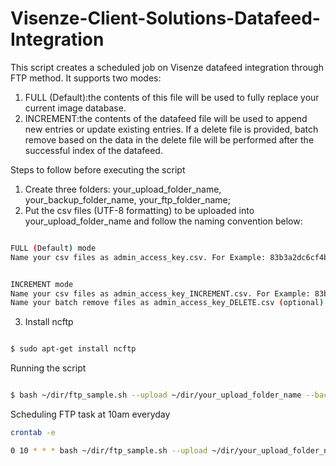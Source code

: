 # Visenze-Client-Solutions-Datafeed-Integration
This script creates a scheduled job on Visenze datafeed integration through FTP method. It supports two modes: 
1. FULL (Default):the contents of this file will be used to fully replace your current image database.
2. INCREMENT:the contents of the datafeed file will be used to append new entries or update existing entries. If a delete file is provided, batch remove based on the data in the delete file will be performed after the successful index of the datafeed.

Steps to follow before executing the script
1. Create three folders: your_upload_folder_name, your_backup_folder_name, your_ftp_folder_name;
2. Put the csv files (UTF-8 formatting) to be uploaded into your_upload_folder_name and follow the naming convention below:
```bash

FULL (Default) mode
Name your csv files as admin_access_key.csv. For Example: 83b3a2dc6cf4b0966575250b26449770.csv

```

```bash

INCREMENT mode
Name your csv files as admin_access_key_INCREMENT.csv. For Example: 83b3a2dc6cf4b0966575250b26449770_INCREMENT.csv
Name your batch remove files as admin_access_key_DELETE.csv (optional). For Example: 83b3a2dc6cf4b0966575250b26449770_DELETE.csv(optional)
```
3. Install ncftp
```bash

$ sudo apt-get install ncftp

```

Running the script
```bash

$ bash ~/dir/ftp_sample.sh --upload ~/dir/your_upload_folder_name --backup ~/dir/your_backup_folder_name --ftp ~/dir/your_ftp_folder_name --username XXX --password XXX --ftp_address XXX 

```

Scheduling FTP task at 10am everyday 
```bash
crontab -e
```
```bash
0 10 * * * bash ~/dir/ftp_sample.sh --upload ~/dir/your_upload_folder_name --backup ~/dir/your_backup_folder_name --ftp ~/dir/your_ftp_folder_name --username XXX --password XXX --ftp_address XXX 
```
